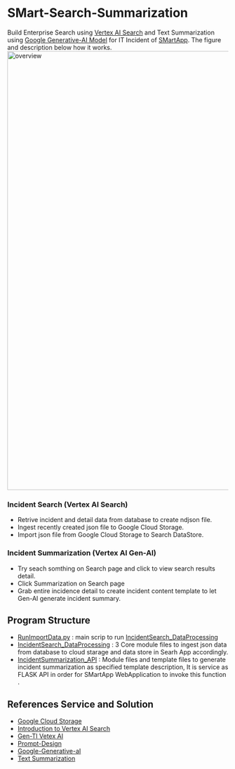 # SMart-Search-Summarization
Build Enterprise Search using [Vertex AI Search](https://cloud.google.com/vertex-ai-search-and-conversation?hl=en) and Text Summarization using  [Google Generative-AI Model](https://cloud.google.com/vertex-ai/docs/generative-ai/learn/introduction-prompt-design) for IT Incident of [SMartApp](https://github.com/technqvi/SMartApp). The figure and description below how it works. 
<img width="998" alt="overview" src="https://github.com/technqvi/SMartSearch-Summarization/assets/38780060/b028d869-b75e-473c-9c38-8dd7cec69347">


### Incident Search (Vertex AI Search) 
* Retrive incident and detail data from database to create ndjson file.
* Ingest recently created json file to Google Cloud Storage.
* Import json file from Google Cloud Storage to Search DataStore.
### Incident Summarization (Vertex AI Gen-AI)
* Try seach somthing on Search page and click to view search results detail.
* Click Summarization on Search page 
* Grab entire incidence detail to create incident content template to let Gen-AI generate incident summary.

## Program Structure
* [RunImportData.py](https://github.com/technqvi/SMartSearch-Summarization/blob/main/RunImportData.py) : main scrip to run  [IncidentSearch_DataProcessing](https://github.com/technqvi/SMartSearch-Summarization/tree/main/IncidentSearch_DataProcessing)
* [IncidentSearch_DataProcessing](https://github.com/technqvi/SMartSearch-Summarization/tree/main/IncidentSearch_DataProcessing)  : 3 Core module files to ingest json data from database to cloud starage and  data store in Searh App accordingly. 
* [IncidentSummarization_API](https://github.com/technqvi/SMartSearch-Summarization/tree/main/IncidentSummarization_API) : Module files and template files to generate incident summarization as specified template description, It is service as FLASK API in order for SMartApp WebApplication to invoke this function . 

## References Service and Solution
* [Google Cloud Storage](https://cloud.google.com/storage/docs/creating-buckets)
* [Introduction to Vertex AI Search](https://cloud.google.com/generative-ai-app-builder/docs/enterprise-search-introduction?hl=en)
* [Gen-TI Vetex AI](https://cloud.google.com/vertex-ai/docs/generative-ai/learn/overview)
* [Prompt-Design](https://cloud.google.com/vertex-ai/docs/generative-ai/text/text-prompts#summarization_prompts)
* [Google-Generative-aI](https://github.com/GoogleCloudPlatform/generative-ai/tree/main)
* [Text Summarization](https://github.com/GoogleCloudPlatform/generative-ai/blob/main/language/prompts/examples/text_summarization.ipynb)